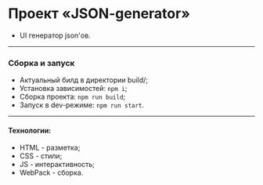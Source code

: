 # Проект «JSON-generator»

- UI генератор json'ов.

---

### Сборка и запуск

- Актуальный билд в директории build/;
- Установка зависимостей: `npm i`;
- Сборка проекта: `npm run build`;
- Запуск в dev-режиме: `npm run start`.

---

#### Технологии:

- HTML - разметка;
- CSS - стили;
- JS - интерактивность;
- WebPack - сборка.
